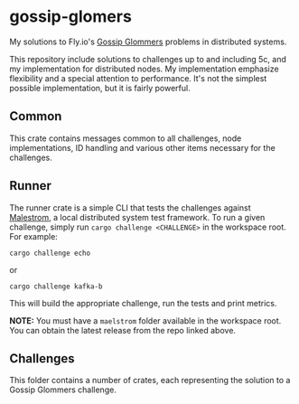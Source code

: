 # gossip-glomers

My solutions to Fly.io's [Gossip Glommers](https://fly.io/dist-sys/) problems in distributed systems.

This repository include solutions to challenges up to and including 5c, and my implementation for distributed nodes. My implementation emphasize flexibility and a special attention to performance. It's not the simplest possible implementation, but it is fairly powerful.

## Common
This crate contains messages common to all challenges, node implementations, ID handling and various other items necessary for the challenges.

## Runner
The runner crate is a simple CLI that tests the challenges against [Malestrom](https://github.com/jepsen-io/maelstrom), a local distributed system test framework. To run a given challenge, simply run
`cargo challenge <CHALLENGE>` in the workspace root. For example:
```
cargo challenge echo
```
or
```
cargo challenge kafka-b
```
This will build the appropriate challenge, run the tests and print metrics.

**NOTE:** You must have a `maelstrom` folder available in the workspace root. You can obtain the latest release from the repo linked above.

## Challenges
This folder contains a number of crates, each representing the solution to a Gossip Glommers challenge.
